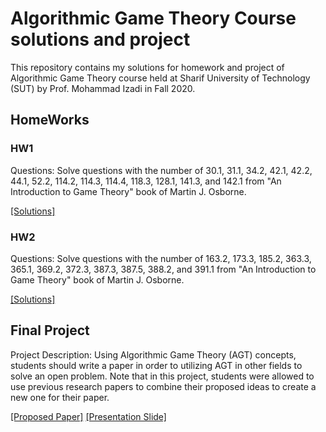 # Algorithmic Game Theory Course solutions and project
This repository contains my solutions for homework and project of Algorithmic Game Theory course held at Sharif University of Technology (SUT) by Prof. Mohammad Izadi in Fall 2020.

## HomeWorks

### HW1

Questions: Solve questions with the number of 30.1, 31.1, 34.2, 42.1, 42.2, 44.1, 52.2, 114.2, 114.3, 114.4, 118.3, 128.1, 141.3, and 142.1 from "An Introduction to Game Theory" book of Martin J. Osborne.

[[Solutions]](HW1/HW1_99210283.pdf)

### HW2

Questions: Solve questions with the number of 163.2, 173.3, 185.2, 363.3, 365.1, 369.2, 372.3, 387.3, 387.5, 388.2, and 391.1 from "An Introduction to Game Theory" book of Martin J. Osborne.

[[Solutions]](HW2/HW2_99210283.pdf)

## Final Project

Project Description: Using Algorithmic Game Theory (AGT) concepts, students should write a paper in order to utilizing AGT in other fields to solve an open problem. Note that in this project, students were allowed to use previous research papers to combine their proposed ideas to create a new one for their paper.

[[Proposed Paper]](final_project/proposed_paper.pdf) [[Presentation Slide]](final_project/presentation.pptx)
